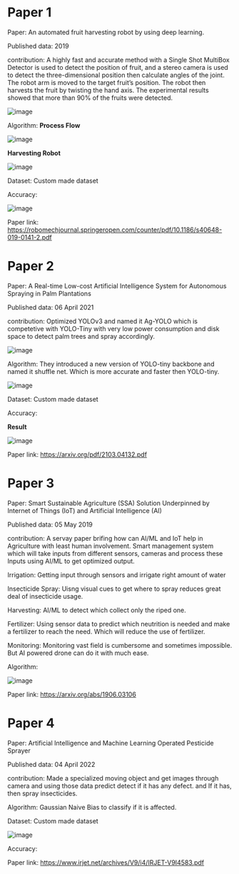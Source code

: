 # Paper 1

Paper: An automated fruit harvesting robot by using deep learning. <br>

Published data: 2019 <br>

contribution:  A highly fast and accurate method with a Single Shot MultiBox Detector is used to detect the position of fruit, and a stereo camera is used to detect the three-dimensional position then calculate angles of the joint. The robot arm is moved to the target fruit’s position. The robot then harvests the fruit by twisting the hand axis. The experimental results showed that more than 90% of the fruits were detected. <br>

![image](./images/harvest_detection.png)


Algorithm: 
**Process Flow**

![image](./images/fruit_harvesting_processflow.png)

**Harvesting Robot**

![image](./images/harvesting.png)

Dataset: Custom made dataset

Accuracy: 

![image](./images/harvesting_result.png)

Paper link: https://robomechjournal.springeropen.com/counter/pdf/10.1186/s40648-019-0141-2.pdf


# Paper 2
Paper: A Real-time Low-cost Artificial Intelligence System for Autonomous Spraying in Palm Plantations

Published data: 06 April 2021

contribution: Optimized YOLOv3 and named it Ag-YOLO which is competetive with YOLO-Tiny with very low power consumption and disk space to detect palm trees and spray accordingly.

![image](./images/spray_visualize.png)

Algorithm: They introduced a new version of YOLO-tiny backbone and named it shuffle net. Which is more accurate and faster then YOLO-tiny.

![image](./images/spray_algo.png)

Dataset: Custom made dataset

Accuracy: 

**Result**

![image](./images/spray_result.png)

Paper link: https://arxiv.org/pdf/2103.04132.pdf

# Paper 3

Paper: Smart Sustainable Agriculture (SSA) Solution Underpinned by Internet of Things (IoT) and Artificial Intelligence (AI)

Published data: 05 May 2019

contribution: A servay paper brifing how can AI/ML and IoT help in Agriculture with least human involvement. Smart management system which will take inputs from different sensors, cameras and process these Inputs using AI/ML to get optimized output.

Irrigation: Getting input through sensors and irrigate right amount of water

Insecticide Spray: Uisng visual cues to get where to spray reduces great deal of insecticide usage.

Harvesting: AI/ML to detect which collect only the riped one.

Fertilizer: Using sensor data to predict which neutrition is needed and make a fertilizer to reach 
the need. Which will reduce the use of fertilizer.

Monitoring: Monitoring vast field is cumbersome and sometimes impossible. But AI powered drone can do it with much ease.

Algorithm:

![image](./images/ssa.png)

Paper link: https://arxiv.org/abs/1906.03106




# Paper 4

Paper: Artificial Intelligence and Machine Learning Operated Pesticide Sprayer

Published data: 04 April 2022

contribution: Made a specialized moving object and get images through camera and using those data predict detect if it has any defect. and If it has, then spray insecticides.

Algorithm: Gaussian Naive Bias to classify if it is affected.

Dataset: Custom made dataset

![image](./images/aiml.png)

Accuracy: 

Paper link: https://www.irjet.net/archives/V9/i4/IRJET-V9I4583.pdf
